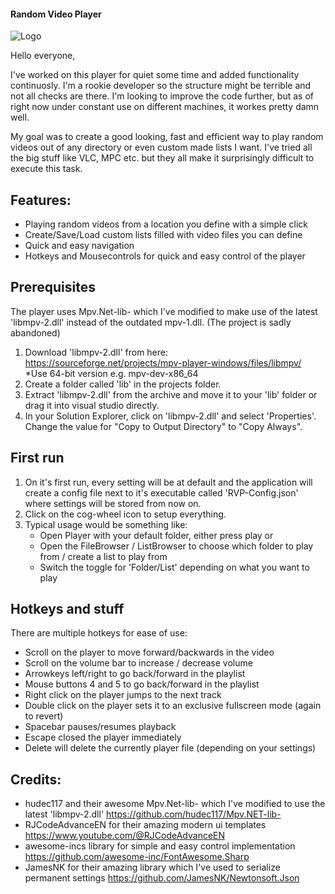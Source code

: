 #### Random Video Player

![Logo](https://i.imgur.com/PxbT2cd.png)

Hello everyone,

I've worked on this player for quiet some time and added functionality continuosly. I'm a rookie developer so the structure might be terrible and not all checks are there. I'm looking to improve the code further, but as of right now under constant use on different machines, it workes pretty damn well.

My goal was to create a good looking, fast and efficient way to play random videos out of any directory or even custom made lists I want. I've tried all the big stuff like VLC, MPC etc. but they all make it surprisingly difficult to execute this task.

## Features:
* Playing random videos from a location you define with a simple click
* Create/Save/Load custom lists filled with video files you can define
* Quick and easy navigation
* Hotkeys and Mousecontrols for quick and easy control of the player

## Prerequisites
The player uses Mpv.Net-lib- which I've modified to make use of the latest 'libmpv-2.dll' instead of the outdated mpv-1.dll. (The project is sadly abandoned)
1. Download 'libmpv-2.dll' from here: https://sourceforge.net/projects/mpv-player-windows/files/libmpv/
   *Use 64-bit version  e.g. mpv-dev-x86_64
2. Create a folder called 'lib' in the projects folder.
3. Extract 'libmpv-2.dll' from the archive and move it to your 'lib' folder or drag it into visual studio directly.
4. In your Solution Explorer, click on 'libmpv-2.dll' and select 'Properties'. Change the value for "Copy to Output Directory" to "Copy Always".

## First run
1. On it's first run, every setting will be at default and the application will create a config file next to it's executable called 'RVP-Config.json' where settings will be stored from now on.
2. Click on the cog-wheel icon to setup everything.
3. Typical usage would be something like:
   * Open Player with your default folder, either press play or
   * Open the FileBrowser / ListBrowser to choose which folder to play from / create a list to play from
   * Switch the toggle for 'Folder/List' depending on what you want to play
  
## Hotkeys and stuff
There are multiple hotkeys for ease of use:
* Scroll on the player to move forward/backwards in the video
* Scroll on the volume bar to increase / decrease volume
* Arrowkeys left/right to go back/forward in the playlist
* Mouse buttons 4 and 5 to go back/forward in the playlist
* Right click on the player jumps to the next track
* Double click on the player sets it to an exclusive fullscreen mode (again to revert)
* Spacebar pauses/resumes playback
* Escape closed the player immediately
* Delete will delete the currently player file (depending on your settings)

## Credits:
* hudec117 and their awesome Mpv.Net-lib- which I've modified to use the latest 'libmpv-2.dll' https://github.com/hudec117/Mpv.NET-lib-
* RJCodeAdvanceEN for their amazing modern ui templates https://www.youtube.com/@RJCodeAdvanceEN
* awesome-incs library for simple and easy control implementation https://github.com/awesome-inc/FontAwesome.Sharp
* JamesNK for their amazing library which I've used to serialize permanent settings https://github.com/JamesNK/Newtonsoft.Json
